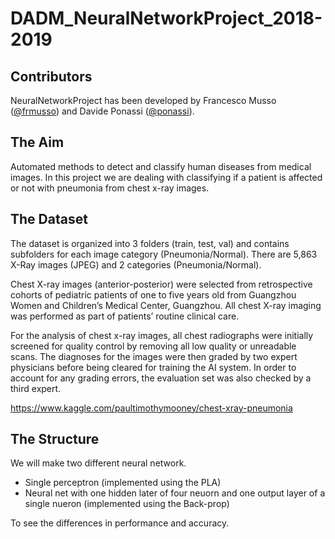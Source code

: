 # DADM_NeuralNetworkProject_2018-2019
## Contributors
NeuralNetworkProject has been developed by Francesco Musso ([@frmusso](https://github.com/frmusso)) and Davide Ponassi ([@ponassi](https://github.com/ponassi)).

## The Aim
Automated methods to detect and classify human diseases from medical images.
In this project we are dealing with classifying if a patient is affected or not with pneumonia from chest x-ray images.

## The Dataset
The dataset is organized into 3 folders (train, test, val) and contains subfolders for each image category (Pneumonia/Normal). There are 5,863 X-Ray images (JPEG) and 2 categories (Pneumonia/Normal).

Chest X-ray images (anterior-posterior) were selected from retrospective cohorts of pediatric patients of one to five years old from Guangzhou Women and Children’s Medical Center, Guangzhou. All chest X-ray imaging was performed as part of patients’ routine clinical care.

For the analysis of chest x-ray images, all chest radiographs were initially screened for quality control by removing all low quality or unreadable scans. The diagnoses for the images were then graded by two expert physicians before being cleared for training the AI system. In order to account for any grading errors, the evaluation set was also checked by a third expert.

https://www.kaggle.com/paultimothymooney/chest-xray-pneumonia

## The Structure
We will make two different neural network.
- Single perceptron (implemented using the PLA)
- Neural net with one hidden later of four neuorn and one output layer of a single nueron (implemented using the Back-prop)

To see the differences in performance and accuracy.

